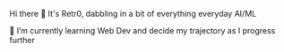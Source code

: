 Hi there 👋
It's Retr0, dabbling in a bit of everything everyday
AI/ML

🌱 I’m currently learning Web Dev
and decide my trajectory as I progress further
